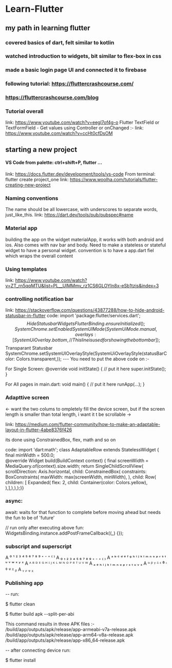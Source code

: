 # Learn-Flutter
## my path in learning flutter

### covered basics of dart, felt similar to kotlin
### watched introduction to widgets, bit similar to flex-box in css

### made a basic login page UI and connected it to firebase

### following tutorial: https://fluttercrashcourse.com/
### https://fluttercrashcourse.com/blog

### Tutorial overall
link: https://www.youtube.com/watch?v=eegl7of4g-o
Flutter TextField or TextFormField - Get values using Controller or onChanged :-
link: https://www.youtube.com/watch?v=ccHt0cfDsOM 

## starting a new project

#### VS Code from palette: ctrl+shift+P, flutter ...
link: https://docs.flutter.dev/development/tools/vs-code
From terminal:   flutter create project_one
link: https://www.woolha.com/tutorials/flutter-creating-new-project

### Naming conventions
The name should be all lowercase, with underscores to separate words, just_like_this.
link: https://dart.dev/tools/pub/pubspec#name

### Material app
building the app on the widget materialApp, it works with both android and ios. Also comes with nav bar and body.
Need to make a stateless or stateful widget to have a personal widget.
convention is to have a app.dart fiel which wraps the overall content

### Using templates
link: https://www.youtube.com/watch?v=ZT_rn5qqMTU&list=PL__UlMMmv_rz1CS6GLOYIn8x-eSb1tzjs&index=3

### controlling notification bar
link: https://stackoverflow.com/questions/43877288/how-to-hide-android-statusbar-in-flutter
code:
import 'package:flutter/services.dart';
$$ Hide Statusbar
	WidgetsFlutterBinding.ensureInitialized();
  SystemChrome.setEnabledSystemUIMode(SystemUiMode.manual, overlays: [
    SystemUiOverlay.bottom, //This line is used for showing the bottom bar
  ]);
$$ Transparant Statusbar
	SystemChrome.setSystemUIOverlayStyle(SystemUiOverlayStyle(statusBarColor: Colors.transparent,));
--- You need to put the above code on :-

For Single Screen:
@override
  void initState() {
    // put it here
    super.initState();
  }

For All pages in main.dart:
 void main() {
      // put it here
      runApp(...);
  }
  
### Adapttive screen
<- want the two colums to ompletely fill the device screen, but if the screen length is smaller than total length, i want it t be scrollable ->

link: https://medium.com/flutter-community/how-to-make-an-adaptable-layout-in-flutter-4abe8376f426

its done using ConstrainedBox, flex, math and so on

code:
import 'dart:math';
class AdaptableRow extends StatelessWidget {
  final minWidth = 500.0;  
  @override
  Widget build(BuildContext context) {
    final screenWidth = MediaQuery.of(context).size.width;
    return SingleChildScrollView(
      scrollDirection: Axis.horizontal,
      child: ConstrainedBox(
        constraints: BoxConstraints(
          maxWidth: max(screenWidth, minWidth),
        ),
        child: Row(
          children: [
            Expanded(
              flex: 2,
              child: Container(color: Colors.yellow),
            ),],),),);}}

### async:
await: waits for that function to complete before moving ahead
but needs the fun to be of 'future'

// run only after executing above fun:
WidgetsBinding.instance.addPostFrameCallback((_) {});

### subscript and superscript
A ⁰ ¹ ² ³ ⁴ ⁵ ⁶ ⁷ ⁸ ⁹ ⁺ ⁻ ⁼ ⁽ ⁾ 
A ₀ ₁ ₂ ₃ ₄ ₅ ₆ ₇ ₈ ₉ ₊ ₋ ₌ ₍ ₎ 
A ᵃ ᵇ ᶜ ᵈ ᵉ ᶠ ᵍ ʰ ⁱ ʲ ᵏ ˡ ᵐ ⁿ ᵒ ᵖ ʳ ˢ ᵗ ᵘ ᵛ ʷ ˣ ʸ ᶻ 
A ᴬ ᴮ ᴰ ᴱ ᴳ ᴴ ᴵ ᴶ ᴷ ᴸ ᴹ ᴺ ᴼ ᴾ ᴿ ᵀ ᵁ ⱽ ᵂ 
A ₐ ₑ ₕ ᵢ ⱼ ₖ ₗ ₘ ₙ ₒ ₚ ᵣ ₛ ₜ ᵤ ᵥ ₓ 
A ᵅ ᵝ ᵞ ᵟ ᵋ ᶿ ᶥ ᶲ ᵠ ᵡ ᵦ
A ᵧ ᵨ ᵩ ᵪ

### Publishing app
-- run:

$ flutter clean

$ flutter build apk --split-per-abi

This command results in three APK files :-
/build/app/outputs/apk/release/app-armeabi-v7a-release.apk
/build/app/outputs/apk/release/app-arm64-v8a-release.apk
/build/app/outputs/apk/release/app-x86_64-release.apk

-- after connecting device run:

$ flutter install 
